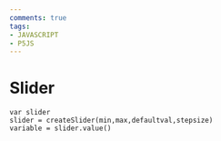 ```yaml
---
comments: true
tags:
- JAVASCRIPT
- P5JS
---
```

# Slider

```JS
var slider
slider = createSlider(min,max,defaultval,stepsize)
variable = slider.value()

```